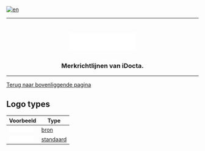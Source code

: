 [![en](https://img.shields.io/badge/lang-en-red.svg)](https://github.com/iDocta/brand-guide/blob/main/logo/README.md)

---

<h1 align="center">
    <a href="https://www.idocta.be"><img src="https://raw.githubusercontent.com/iDocta/brand-guide/main/logo/source/light.svg" width="175px" alt="iDocta"></a>
</h1>
 
<h3 align="center">Merkrichtlijnen van iDocta.</h3>

---

[Terug naar bovenliggende pagina](https://github.com/iDocta/brand-guide)

## Logo types

| Voorbeeld                                                                                                            | Type                                                                       |
| -------------------------------------------------------------------------------------------------------------------- | -------------------------------------------------------------------------- |
| <img src='https://github.com/iDocta/brand-guide/blob/main/logo/source/light.svg?raw=true' width='64' alt=''/>        | [bron](https://github.com/iDocta/brand-guide/blob/main/logo/source)        |
| <img src='https://github.com/iDocta/brand-guide/blob/main/logo/standard/light-2048.png?raw=true' width='64' alt=''/> | [standaard](https://github.com/iDocta/brand-guide/blob/main/logo/standard) |
